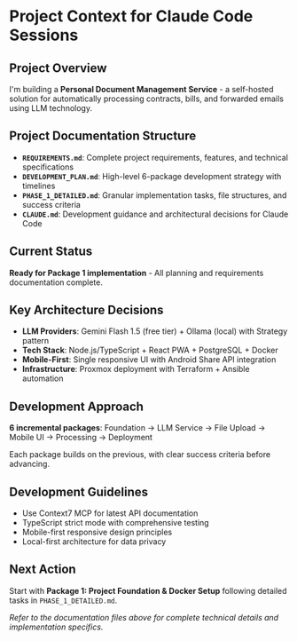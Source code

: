 # Project Context for Claude Code Sessions

## Project Overview
I'm building a **Personal Document Management Service** - a self-hosted solution for automatically processing contracts, bills, and forwarded emails using LLM technology.

## Project Documentation Structure
- **`REQUIREMENTS.md`**: Complete project requirements, features, and technical specifications
- **`DEVELOPMENT_PLAN.md`**: High-level 6-package development strategy with timelines
- **`PHASE_1_DETAILED.md`**: Granular implementation tasks, file structures, and success criteria
- **`CLAUDE.md`**: Development guidance and architectural decisions for Claude Code

## Current Status
**Ready for Package 1 implementation** - All planning and requirements documentation complete.

## Key Architecture Decisions
- **LLM Providers**: Gemini Flash 1.5 (free tier) + Ollama (local) with Strategy pattern
- **Tech Stack**: Node.js/TypeScript + React PWA + PostgreSQL + Docker
- **Mobile-First**: Single responsive UI with Android Share API integration
- **Infrastructure**: Proxmox deployment with Terraform + Ansible automation

## Development Approach
**6 incremental packages**: Foundation → LLM Service → File Upload → Mobile UI → Processing → Deployment

Each package builds on the previous, with clear success criteria before advancing.

## Development Guidelines
- Use Context7 MCP for latest API documentation
- TypeScript strict mode with comprehensive testing
- Mobile-first responsive design principles
- Local-first architecture for data privacy

## Next Action
Start with **Package 1: Project Foundation & Docker Setup** following detailed tasks in `PHASE_1_DETAILED.md`.

*Refer to the documentation files above for complete technical details and implementation specifics.*